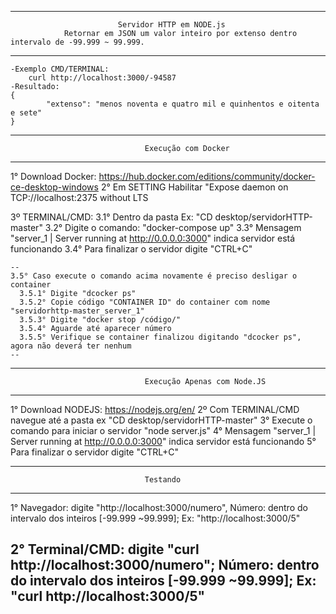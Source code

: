 ---------------------------------------------------------------------------------------------------------------
                            Servidor HTTP em NODE.js
                Retornar em JSON um valor inteiro por extenso dentro intervalo de -99.999 ~ 99.999.
---------------------------------------------------------------------------------------------------------------

    -Exemplo CMD/TERMINAL:
        curl http://localhost:3000/-94587
    -Resultado:
    {
            "extenso": "menos noventa e quatro mil e quinhentos e oitenta e sete"
    }
    
---------------------------------------------------------------------------------------------------------------
                                  Execução com Docker
---------------------------------------------------------------------------------------------------------------
1° Download Docker: https://hub.docker.com/editions/community/docker-ce-desktop-windows
2° Em SETTING Habilitar "Expose daemon on TCP://localhost:2375 without LTS

3º TERMINAL/CMD: 
    3.1° Dentro da pasta Ex: "CD desktop/servidorHTTP-master"
    3.2° Digite o comando: "docker-compose up"
    3.3° Mensagem "server_1  | Server running at http://0.0.0.0:3000" indica servidor está funcionando
    3.4° Para finalizar o servidor digite "CTRL+C"
    
    --
    3.5° Caso execute o comando acima novamente é preciso desligar o container 
      3.5.1° Digite "dcocker ps"
      3.5.2° Copie código "CONTAINER ID" do container com nome "servidorhttp-master_server_1"
      3.5.3° Digite "docker stop /código/"
      3.5.4° Aguarde até aparecer número
      3.5.5° Verifique se container finalizou digitando "dcocker ps", agora não deverá ter nenhum
    --
---------------------------------------------------------------------------------------------------------------
                                  Execução Apenas com Node.JS
---------------------------------------------------------------------------------------------------------------    
1° Download NODEJS: https://nodejs.org/en/
2º Com TERMINAL/CMD navegue até a pasta ex "CD desktop/servidorHTTP-master"
3° Execute o comando para iniciar o servidor "node server.js"
4° Mensagem "server_1  | Server running at http://0.0.0.0:3000" indica servidor está funcionando
5° Para finalizar o servidor digite "CTRL+C"

---------------------------------------------------------------------------------------------------------------
                                  Testando
---------------------------------------------------------------------------------------------------------------
1° Navegador: digite "http://localhost:3000/numero", 
    Número: dentro do intervalo dos inteiros [-99.999 ~99.999];
    Ex: "http://localhost:3000/5" 
    
2° Terminal/CMD: digite "curl http://localhost:3000/numero";
    Número: dentro do intervalo dos inteiros [-99.999 ~99.999];
    Ex: "curl http://localhost:3000/5" 
---------------------------------------------------------------------------------------------------------------

                                                                 
    




  





